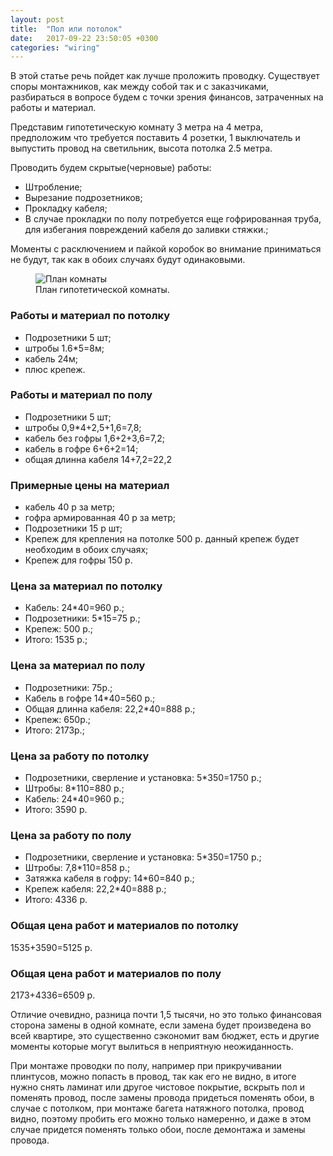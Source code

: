 ```yaml
---
layout: post
title:  "Пол или потолок"
date:   2017-09-22 23:50:05 +0300
categories: "wiring"
---
```

<p>В этой статье речь пойдет как лучше проложить проводку.
Существует споры монтажников, как между собой так и с заказчиками, разбираться в вопросе будем с точки зрения финансов, затраченных на работы и материал.</p>
<p>Представим гипотетическую комнату 3 метра на 4 метра, предположим что требуется поставить 4 розетки, 1 выключатель и выпустить провод на светильник, высота потолка 2.5 метра.</p> 
<p>Проводить будем скрытые(черновые) работы:
<ul>
<li>Штробление;</li> 
<li>Вырезание подрозетников;</li>
<li>Прокладку кабеля;</li>
<li>В случае прокладки по полу потребуется еще гофрированная труба, для избегания повреждений кабеля до заливки стяжки.;</li>
</ul>
</p>
<p>Моменты с расключением и пайкой коробок во внимание приниматься не будут, так как в обоих случаях будут одинаковыми.</p>
<div class="gallery">
<figure class="fpost">
<img src="../../../../photo/13.png" alt="План комнаты">
<figcaption>План гипотетической комнаты.</figcaption>
</figure>
</div>	
<h3>Работы и материал по потолку</h3>
<ul>
<li>Подрозетники 5 шт;</li>
<li>штробы 1.6*5=8м;</li>
<li>кабель 24м;</li>
<li>плюс крепеж.</li>
</ul>
<h3>Работы и материал по полу</h3>
<ul>	
<li>Подрозетники 5 шт;</li>
<li>штробы 0,9*4+2,5+1,6=7,8;</li>
<li>кабель без гофры 1,6+2+3,6=7,2;</li>
<li>кабель в гофре 6+6+2=14;</li>
<li>общая длинна кабеля 14+7,2=22,2</li>
</ul>	
<h3>Примерные цены на материал</h3>
<ul>
<li>кабель 40 р за метр;</li>
<li>гофра армированная 40 р за метр;</li>
<li>Подрозетники 15 р шт;</li>
<li>Крепеж для крепления на потолке 500 р. данный крепеж будет необходим в обоих случаях;</li>
<li>Крепеж для гофры 150 р.</li>
</ul>
<h3>Цена за материал по потолку</h3>
<ul>
<li>Кабель: 24*40=960 р.;</li>
<li>Подрозетники: 5*15=75 р.;</li>
<li>Крепеж: 500 р.;</li>
<li>Итого: 1535 р.;</li>
</ul>
<h3>Цена за материал по полу</h3>
<ul>
						<li>Подрозетники: 75р.;</li>
						<li>Кабель в гофре 14*40=560 р.;</li>
						<li>Общая длинна кабеля: 22,2*40=888 р.;</li>
						<li>Крепеж: 650р.;</li>
						<li>Итого: 2173р.;</li>
					</ul>
<h3>Цена за работу по потолку</h3>
<ul>
						<li>Подрозетники, сверление и установка: 5*350=1750 р.;</li>
						<li>Штробы: 8*110=880 р.;</li>
						<li>Кабель: 24*40=960 р.;</li>
						<li>Итого: 3590 р.</li>
					</ul>
<h3>Цена за работу по полу</h3>
<ul>
						<li>Подрозетники, сверление и установка: 5*350=1750 р.;</li>
						<li>Штробы: 7,8*110=858 р.;</li>
						<li>Затяжка кабеля в гофру: 14*60=840 р.;</li>
						<li>Крепеж кабеля: 22,2*40=888 р.;</li>
						<li>Итого:  4336 р.</li>
					</ul>
<h3>Общая цена работ и материалов по потолку</h3>
<p>1535+3590=5125 р.</p>
<h3>Общая цена работ и материалов по полу</h3>
<p>2173+4336=6509 р.</p>
<p>Отличие очевидно, разница почти 1,5 тысячи, но это только финансовая сторона замены в одной комнате, если замена будет произведена во всей квартире, это существенно сэкономит вам бюджет, есть и другие моменты которые могут вылиться в неприятную неожиданность.</p>
<p>При монтаже проводки по полу, например при прикручивании плинтусов, можно попасть в провод, так как его не видно, в итоге нужно снять ламинат или другое чистовое покрытие, вскрыть пол и поменять провод, после замены провода придеться поменять обои, в случае с потолком, при монтаже багета натяжного потолка, провод видно, поэтому пробить его можно только намеренно, и даже в этом случае придется поменять только обои, после демонтажа и замены провода.</p> 